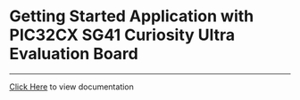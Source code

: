 # Getting Started Application with PIC32CX SG41 Curiosity Ultra Evaluation Board

-----

[Click Here](https://onlinedocs.microchip.com/v2/keyword-lookup?keyword=PIC32CX_SG41_CULT_GETTING_STARTED&redirect=true) to view documentation
